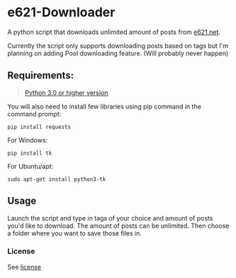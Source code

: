 # e621-Downloader
A python script that downloads unlimited amount of posts from [e621.net](https://e621.net).

Currently the script only supports downloading posts based on tags but I'm planning on adding Pool downloading feature. (Will probably never happen)

## Requirements:
> [Python 3.0 or higher version](https://www.python.org/downloads/)

You will also need to install few libraries using pip command in the command prompt:

```
pip install requests
```

For Windows:
```
pip install tk
```
For Ubuntu/apt:
```
sudo apt-get install python3-tk
```



## Usage
Launch the script and type in tags of your choice and amount of posts you'd like to download.
The amount of posts can be unlimited.
Then choose a folder where you want to save those files in.

### License
See [license](https://github.com/Gerdvibis/e621-Downloader/blob/main/LICENSE)
